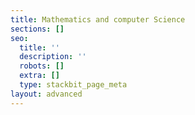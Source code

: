 ```yaml
---
title: Mathematics and computer Science
sections: []
seo:
  title: ''
  description: ''
  robots: []
  extra: []
  type: stackbit_page_meta
layout: advanced
---
```

